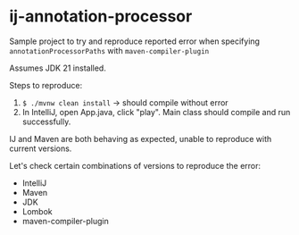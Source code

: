 # ij-annotation-processor

Sample project to try and reproduce reported error when specifying `annotationProcessorPaths` with `maven-compiler-plugin`

Assumes JDK 21 installed.

Steps to reproduce:

1. `$ ./mvnw clean install` -> should compile without error
2. In IntelliJ, open App.java, click "play".  Main class should compile and run successfully.

IJ and Maven are both behaving as expected, unable to reproduce with current versions.

Let's check certain combinations of versions to reproduce the error:

* IntelliJ
* Maven
* JDK
* Lombok
* maven-compiler-plugin